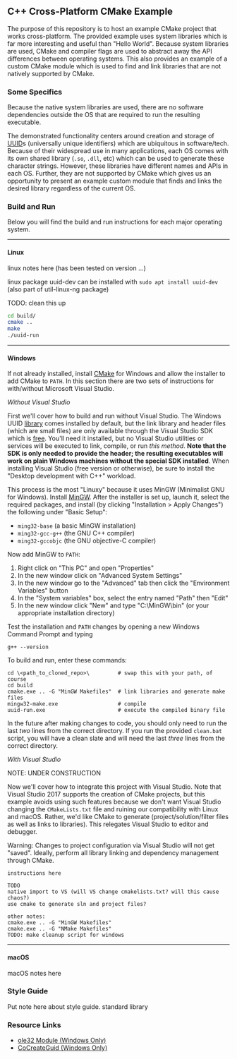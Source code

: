 ## C++ Cross-Platform CMake Example

The purpose of this repository is to host an example CMake project that works cross-platform. The provided example uses system libraries which is far more interesting and useful than "Hello World". Because system libraries are used, CMake and compiler flags are used to abstract away the API differences between operating systems. This also provides an example of a custom CMake module which is used to find and link libraries that are not natively supported by CMake.

### Some Specifics

Because the native system libraries are used, there are no software dependencies outside the OS that are required to run the resulting executable.

The demonstrated functionality centers around creation and storage of [UUID](https://en.wikipedia.org/wiki/Universally_unique_identifier "UUID Wikipedia Page")s (universally unique identifiers) which are ubiquitous in software/tech. Because of their widespread use in many applications, each OS comes with its own shared library (`.so`, `.dll`, etc) which can be used to generate these character strings. However, these libraries have different names and APIs in each OS. Further, they are not supported by CMake which gives us an opportunity to present an example custom module that finds and links the desired library regardless of the current OS.

### Build and Run

Below you will find the build and run instructions for each major operating system.

---
#### Linux

linux notes here (has been tested on version ...)

linux package uuid-dev can be installed with `sudo apt install uuid-dev` (also part of util-linux-ng package)

TODO: clean this up
```bash
cd build/
cmake ..
make
./uuid-run
```

---
#### Windows

If not already installed, install [CMake](https://cmake.org/download/ "Official CMake Website") for Windows and allow the installer to add CMake to `PATH`. In this section there are two sets of instructions for with/without Microsoft Visual Studio.

*Without Visual Studio*

First we'll cover how to build and run without Visual Studio. The Windows UUID [library](https://msdn.microsoft.com/en-us/library/ms923850.aspx "ole32 Module Documentation") comes installed by default, but the link library and header files (which are small files) are only available through the Visual Studio SDK which is [free](https://docs.microsoft.com/en-us/visualstudio/releasenotes/vs2017-relnotes "Visual Studio Community 2017"). You'll need it installed, but no Visual Studio utilities or services will be executed to link, compile, or run *this method*. **Note that the SDK is only needed to provide the header; the resulting executables will work on plain Windows machines without the special SDK installed**. When installing Visual Studio (free version or otherwise), be sure to install the "Desktop development with C++" workload.

This process is the most "Linuxy" because it uses MinGW (Minimalist GNU for Windows). Install [MinGW](http://www.mingw.org/ "Official MinGW Website"). After the installer is set up, launch it, select the required packages, and install (by clicking "Installation > Apply Changes") the following under "Basic Setup":
* `ming32-base` (a basic MinGW installation)
* `ming32-gcc-g++` (the GNU C++ compiler)
* `ming32-gccobjc` (the GNU objective-C compiler)

Now add MinGW to `PATH`:
1. Right click on "This PC" and open "Properties"
1. In the new window click on "Advanced System Settings"
1. In the new window go to the "Advanced" tab then click the "Environment Variables" button
1. In the "System variables" box, select the entry named "Path" then "Edit"
1. In the new window click "New" and type "C:\MinGW\bin" (or your appropriate installation directory)

Test the installation and `PATH` changes by opening a new Windows Command Prompt and typing
```
g++ --version
```

To build and run, enter these commands:
```
cd \<path_to_cloned_repo>\         # swap this with your path, of course
cd build
cmake.exe .. -G "MinGW Makefiles"  # link libraries and generate make files
mingw32-make.exe                   # compile
uuid-run.exe                       # execute the compiled binary file
```
In the future after making changes to code, you should only need to run the last *two* lines from the correct directory. If you run the provided `clean.bat` script, you will have a clean slate and will need the last *three* lines from the correct directory.

*With Visual Studio*

NOTE: UNDER CONSTRUCTION

Now we'll cover how to integrate this project with Visual Studio. Note that Visual Studio 2017 supports the creation of CMake projects, but this example avoids using such features because we don't want Visual Studio changing the `CMakeLists.txt` file and ruining our compatibility with Linux and macOS. Rather, we'd like CMake to generate (project/solution/filter files as well as links to libraries). This relegates Visual Studio to editor and debugger.

Warning: Changes to project configuration via Visual Studio will not get "saved". Ideally, perform all library linking and dependency management through CMake.

```
instructions here

TODO
native import to VS (will VS change cmakelists.txt? will this cause chaos?)
use cmake to generate sln and project files?

other notes:
cmake.exe .. -G "MinGW Makefiles"
cmake.exe .. -G "NMake Makefiles"
TODO: make cleanup script for windows
```

---
#### macOS
macOS notes here

### Style Guide

Put note here about style guide. standard library

### Resource Links
* [ole32 Module (Windows Only)](https://msdn.microsoft.com/en-us/library/ms923850.aspx "ole32 Module Documentation")
* [CoCreateGuid (Windows Only)](https://msdn.microsoft.com/en-us/library/ms886229.aspx "CoCreateGuid Documentation")
